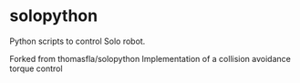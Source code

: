 # solopython
Python scripts to control Solo robot.

Forked from thomasfla/solopython
Implementation of a collision avoidance torque control
